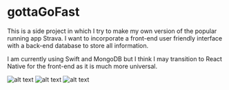 # gottaGoFast

This is a side project in which I try to make my own version of the popular running app Strava. I want to incorporate a front-end user friendly interface with a back-end database to store all information. 

I am currently using Swift and MongoDB but I think I may transition to React Native for the front-end as it is much more universal.

![alt text](./img1.jpg)
![alt text](./img2.jpg)
![alt text](./img3.jpg)

